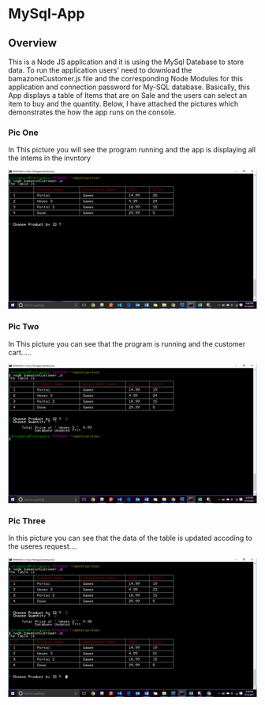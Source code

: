 # MySql-App

## Overview
This is a Node JS application and it is using the MySql Database to store data. To run the application users' need to download the bamazoneCustomer.js file and the corresponding Node Modules for this application and connection password for My-SQL database. Basically, this App displays a table of Items that are on Sale and the users can select an item to buy and the quantity. Below, I have attached the pictures which demonstrates the how the app runs on the console. 

### Pic One
In This picture you will see the program running and the app is displaying all the intems in the invntory 

![alt text](images/initialTabel.png)

### Pic Two 
In This picture you can see that the program is running and the customer cart.....

![alt text](images/finalImg.png)

### Pic Three
In this picture you can see that the data of the table is updated accoding to the useres request....

![alt text](images/updateData.png)